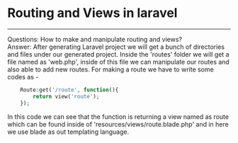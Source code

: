 # Routing and Views in laravel
------------------------------
Questions: How to make and manipulate routing and views?<br/>
Answer: After generating Laravel project we will get a bunch of directories and files under our generated project. Inside the 'routes' folder we will get a file named as 'web.php', inside of this file we can manipulate our routes and also able to add new routes. For making a route we have to write some codes as -
```php
    Route:get('/route', function(){
        return view('route');
    });
```
In this code we can see that the function is returning a view named as route which can be found inside of  'resources/views/route.blade.php' and in here we use blade as out templating language.
